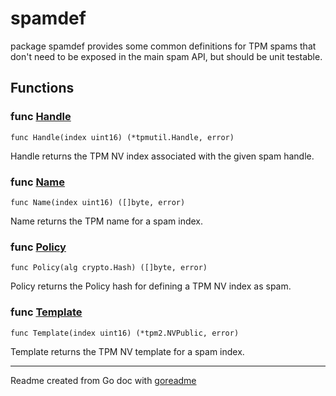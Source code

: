 # spamdef

package spamdef provides some common definitions for TPM spams that don't
need to be exposed in the main spam API, but should be unit testable.

## Functions

### func [Handle](./pkg/spamdef/spamdef.go#L18)

`func Handle(index uint16) (*tpmutil.Handle, error)`

Handle returns the TPM NV index associated with the given spam handle.

### func [Name](./pkg/spamdef/spamdef.go#L82)

`func Name(index uint16) ([]byte, error)`

Name returns the TPM name for a spam index.

### func [Policy](./pkg/spamdef/spamdef.go#L75)

`func Policy(alg crypto.Hash) ([]byte, error)`

Policy returns the Policy hash for defining a TPM NV index as spam.

### func [Template](./pkg/spamdef/spamdef.go#L27)

`func Template(index uint16) (*tpm2.NVPublic, error)`

Template returns the TPM NV template for a spam index.

---
Readme created from Go doc with [goreadme](https://github.com/posener/goreadme)
